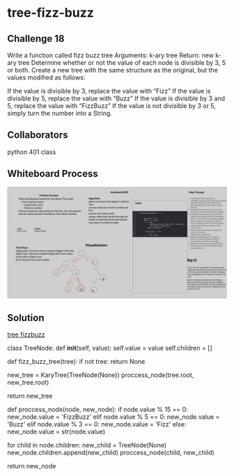 # tree-fizz-buzz

## Challenge 18

Write a function called fizz buzz tree
Arguments: k-ary tree
Return: new k-ary tree
Determine whether or not the value of each node is divisible by 3, 5 or both. Create a new tree with the same structure as the original, but the values modified as follows:

If the value is divisible by 3, replace the value with “Fizz”
If the value is divisible by 5, replace the value with “Buzz”
If the value is divisible by 3 and 5, replace the value with “FizzBuzz”
If the value is not divisible by 3 or 5, simply turn the number into a String.

## Collaborators

python 401 class

## Whiteboard Process

![Code Challange 16](./Screenshots/cc16.png)


## Solution

[tree fizzbuzz](data_structures/tree_fizz_buzz.py)


class TreeNode:
    def __init__(self, value):
        self.value = value
        self.children = []

def fizz_buzz_tree(tree):
  if not tree:
    return None

  new_tree = KaryTree(TreeNode(None))
  proccess_node(tree.root, new_tree.root)

  return new_tree

def proccess_node(node, new_node):
  if node.value % 15 == 0:
    new_node.value = 'FizzBuzz'
  elif node.value % 5 == 0:
    new_node.value = 'Buzz'
  elif node.value % 3 == 0:
    new_node.value = 'Fizz'
  else:
    new_node.value = str(node.value)

  for child in node.children:
    new_child = TreeNode(None)
    new_node.children.append(new_child)
    proccess_node(child, new_child)

  return new_node
